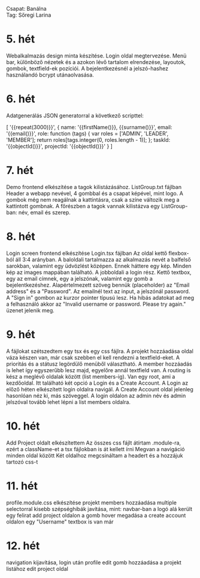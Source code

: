 Csapat: Banálna \
Tag: Sőregi Larina

# 5. hét
Webalkalmazás design minta készítése. Login oldal megtervezése. Menü bar, különböző nézetek és a azokon lévő tartalom elrendezése, layoutok, gombok, textfield-ek pozíciói. A bejelentkezésnél a jelszó-hashez használandó bcrypt utánaolvasása.

# 6. hét
Adatgenerálás JSON generatorral a következő scripttel: 

[
    '{{repeat(3000)}}',
    {
        name: '{{firstName()}}, {{surname()}}',
        email: '{{email()}}',
        role: function (tags) {
            var roles = ['ADMIN', 'LEADER', 'MEMBER'];
            return roles[tags.integer(0, roles.length - 1)];
        };
        taskId: '{{objectId()}}',
        projectId: '{{objectId()}}'
    }
]

# 7. hét
Demo frontend elkészítése a tagok kilistázásához. 
ListGroup.txt fájlban
Header a webapp nevével, 4 gombbal és a csapat képével, mint logo. 
A gombok még nem reagálnak a kattintásra, csak a színe változik meg a kattintott gombnak. 
A főrészben a tagok vannak kilistázva egy ListGroup-ban: név, email és szerep.

# 8. hét
Login screen frontend elkészítése
Login.tsx fájlban
Az oldal kettő flexbox-ból áll 3:4 arányban. 
A baloldali tartalmazza az alkalmazás nevét a balfelső sarokban, valamint egy üdvözlést középen.
Ennek háttere egy kép. Minden kép az images mappában található.
A jobboldali a login rész. 
Kettő textbox, egy az email címnek, egy a jelszónak, valamint egy gomb a bejelentkezéshez. 
Alapértelmezett szöveg bennük (placeholder) az "Email address" és a "Password".
Az emailnél text az input, a jelszónál password. 
A "Sign in" gombon az kurzor pointer típusú lesz. 
Ha hibás adatokat ad meg a felhasználó akkor az "Invalid username or password. Please try again." üzenet jelenik meg. 

# 9. hét
A fájlokat szétszedtem egy tsx és egy css fájlra. 
A projekt hozzáadása oldal váza készen van, már csak szebben el kell rendezni a textfield-eket.
A prioritás és a státusz legördülő menüből választható. A member hozzáadás is lehet így egyszerűbb lesz majd, egyelőre annál textfield van.
A routing is kész a meglévő oldalak között (list members-ig).
Van egy root, ami a kezdőoldal. Itt található két opció a Login és a Create Account.
A Login az előző héten elkészített login oldalra navigál. 
A Create Account oldal jelenleg hasonlóan néz ki, más szöveggel. 
A login oldalon az admin név és admin jelszóval tovább lehet lépni a list members oldalra. 

# 10. hét
Add Project oldalt elkészítettem
Az összes css fájlt átírtam .module-ra, ezért a className-et a tsx fájlokban is át kellett írni
Megvan a navigáció minden oldal között
Két oldalhoz megcsináltam a headert és a hozzájuk tartozó css-t

# 11. hét
profile.module.css elkészítése
projekt members hozzáadása multiple selectorral
kisebb szépséghibák javítása, mint:
navbar-ban a logó alá került egy felirat
add project oldalon a gomb hover megadása
a create account oldalon egy "Username" textbox is van már

# 12. hét
navigation kijavítása, login után profile
edit gomb hozzáadása a projekt listához
edit project oldal 
